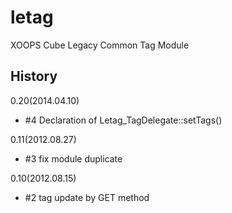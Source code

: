 letag
=====

XOOPS Cube Legacy Common Tag Module


## History
0.20(2014.04.10)
* #4 Declaration of Letag_TagDelegate::setTags()

0.11(2012.08.27)
* #3 fix module duplicate

0.10(2012.08.15)
* #2 tag update by GET method
